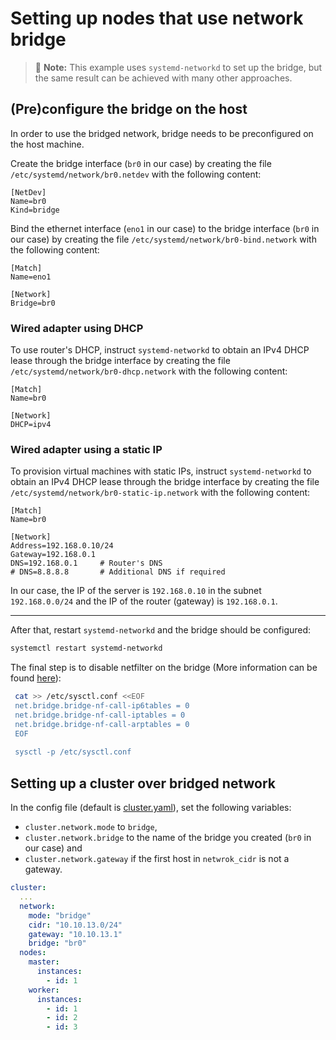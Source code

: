 # Setting up nodes that use network bridge

> :scroll: **Note:** This example uses `systemd-networkd` to set up the bridge,
but the same result can be achieved with many other approaches.

## (Pre)configure the bridge on the host

In order to use the bridged network, bridge needs to be preconfigured on the host machine.

Create the bridge interface (`br0` in our case) by creating the file `/etc/systemd/network/br0.netdev` 
with the following content:

```editorconfig
[NetDev]
Name=br0
Kind=bridge
```

Bind the ethernet interface (`eno1` in our case) to the bridge interface (`br0` in our case) 
by creating the file `/etc/systemd/network/br0-bind.network` with the following content:

```editorconfig
[Match]
Name=eno1

[Network]
Bridge=br0
```

### Wired adapter using DHCP

To use router's DHCP, instruct `systemd-networkd` to obtain an IPv4 DHCP lease through the bridge interface 
by creating the file `/etc/systemd/network/br0-dhcp.network` with the following content:

```editorconfig
[Match]
Name=br0

[Network]
DHCP=ipv4
```

### Wired adapter using a static IP

To provision virtual machines with static IPs, instruct `systemd-networkd` to obtain an IPv4 DHCP lease through the bridge interface
by creating the file `/etc/systemd/network/br0-static-ip.network` with the following content:

```editorconfig
[Match]
Name=br0

[Network]
Address=192.168.0.10/24
Gateway=192.168.0.1
DNS=192.168.0.1     # Router's DNS 
# DNS=8.8.8.8       # Additional DNS if required
```

In our case, the IP of the server is `192.168.0.10` in the subnet `192.168.0.0/24` 
and the IP of the router (gateway) is `192.168.0.1`.

---

After that, restart `systemd-networkd` and the bridge should be configured:
```sh
systemctl restart systemd-networkd
```

The final step is to disable netfilter on the bridge
(More information can be found [here](https://wiki.libvirt.org/page/Net.bridge.bridge-nf-call_and_sysctl.conf)):

```sh
 cat >> /etc/sysctl.conf <<EOF
 net.bridge.bridge-nf-call-ip6tables = 0
 net.bridge.bridge-nf-call-iptables = 0
 net.bridge.bridge-nf-call-arptables = 0
 EOF
 
 sysctl -p /etc/sysctl.conf
```

## Setting up a cluster over bridged network

In the config file (default is [cluster.yaml](/cluster.yaml)), set the following variables:
- `cluster.network.mode` to `bridge`,
- `cluster.network.bridge` to the name of the bridge you created (`br0` in our case) and
- `cluster.network.gateway` if the first host in `netwrok_cidr` is not a gateway.

```yaml
cluster:
  ...
  network:
    mode: "bridge"
    cidr: "10.10.13.0/24"
    gateway: "10.10.13.1"
    bridge: "br0"
  nodes:
    master:
      instances:
        - id: 1
    worker:
      instances:
        - id: 1
        - id: 2
        - id: 3
```
